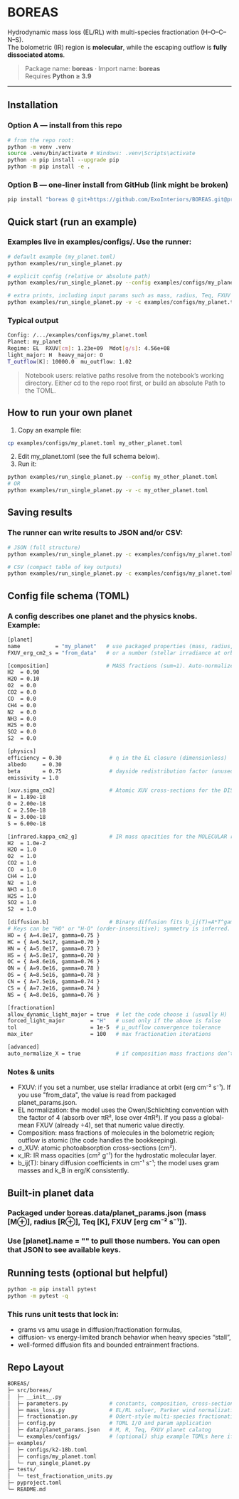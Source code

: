 # BOREAS

Hydrodynamic mass loss (EL/RL) with multi-species fractionation (H–O–C–N–S).  
The bolometric (IR) region is **molecular**, while the escaping outflow is **fully dissociated atoms**.

> Package name: **boreas** · Import name: **boreas**  
> Requires **Python ≥ 3.9**

---

## Installation

### Option A — install from this repo

```bash
# from the repo root:
python -m venv .venv
source .venv/bin/activate # Windows: .venv\Scripts\activate
python -m pip install --upgrade pip
python -m pip install -e .
```

### Option B — one-liner install from GitHub (link might be broken)

```bash
pip install "boreas @ git+https://github.com/ExoInteriors/BOREAS.git@proteus#"
```

## Quick start (run an example)

### Examples live in examples/configs/. Use the runner:

```bash
# default example (my_planet.toml)
python examples/run_single_planet.py

# explicit config (relative or absolute path)
python examples/run_single_planet.py --config examples/configs/my_planet.toml

# extra prints, including input params such as mass, radius, Teq, FXUV
python examples/run_single_planet.py -v -c examples/configs/my_planet.toml
```

### Typical output

```bash
Config: /.../examples/configs/my_planet.toml
Planet: my_planet
Regime: EL  RXUV[cm]: 1.23e+09  Mdot[g/s]: 4.56e+08
light_major: H  heavy_major: O
T_outflow[K]: 10000.0  mu_outflow: 1.02
```

> Notebook users: relative paths resolve from the notebook’s working directory. Either cd to the repo root first, or build an absolute Path to the TOML.


## How to run your own planet

1. Copy an example file:
```bash
cp examples/configs/my_planet.toml my_other_planet.toml
```
2. Edit my_planet.toml (see the full schema below).
3. Run it:
```bash
python examples/run_single_planet.py --config my_other_planet.toml
# OR
python examples/run_single_planet.py -v -c my_other_planet.toml
```

## Saving results

### The runner can write results to JSON and/or CSV:

```bash
# JSON (full structure)
python examples/run_single_planet.py -c examples/configs/my_planet.toml --json out/my_planet_results.json

# CSV (compact table of key outputs)
python examples/run_single_planet.py -c examples/configs/my_planet.toml --csv  out/my_planet_summary.csv
```

## Config file schema (TOML)

### A config describes one planet and the physics knobs. Example:
```bash
[planet]
name           = "my_planet"   # use packaged properties (mass, radius, Teq)
FXUV_erg_cm2_s = "from_data"   # or a number (stellar irradiance at orbit; cm^-2 s^-1 * erg)

[composition]                  # MASS fractions (sum≈1). Auto-normalized if enabled
H2  = 0.90
H2O = 0.10
O2  = 0.0
CO2 = 0.0
CO  = 0.0
CH4 = 0.0
N2  = 0.0
NH3 = 0.0
H2S = 0.0
SO2 = 0.0
S2  = 0.0

[physics]
efficiency = 0.30               # η in the EL closure (dimensionless)
albedo     = 0.30
beta       = 0.75               # dayside redistribution factor (unused in core solver)
emissivity = 1.0

[xuv.sigma_cm2]                 # Atomic XUV cross-sections for the DISSOCIATED outflow (cm^2)
H = 1.89e-18
O = 2.00e-18
C = 2.50e-18
N = 3.00e-18
S = 6.00e-18

[infrared.kappa_cm2_g]          # IR mass opacities for the MOLECULAR region (cm^2 g^-1)
H2  = 1.0e-2
H2O = 1.0
O2  = 1.0
CO2 = 1.0
CO  = 1.0
CH4 = 1.0
N2  = 1.0
NH3 = 1.0
H2S = 1.0
SO2 = 1.0
S2  = 1.0

[diffusion.b]                   # Binary diffusion fits b_ij(T)=A*T^gamma (cm^-1 s^-1)
# Keys can be "HO" or "H-O" (order-insensitive); symmetry is inferred.
HO = { A=4.8e17, gamma=0.75 }
HC = { A=6.5e17, gamma=0.70 }
HN = { A=5.0e17, gamma=0.73 }
HS = { A=5.8e17, gamma=0.70 }
OC = { A=8.6e16, gamma=0.76 }
ON = { A=9.0e16, gamma=0.78 }
OS = { A=8.5e16, gamma=0.78 }
CN = { A=7.5e16, gamma=0.74 }
CS = { A=7.2e16, gamma=0.74 }
NS = { A=8.0e16, gamma=0.76 }

[fractionation]
allow_dynamic_light_major = true  # let the code choose i (usually H)
forced_light_major        = "H"   # used only if the above is false
tol                       = 1e-5  # μ_outflow convergence tolerance
max_iter                  = 100   # max fractionation iterations

[advanced]
auto_normalize_X = true           # if composition mass fractions don’t sum to 1, rescale them
```

### Notes & units
- FXUV: if you set a number, use stellar irradiance at orbit (erg cm⁻² s⁻¹). If you use "from_data", the value is read from packaged planet_params.json.
- EL normalization: the model uses the Owen/Schlichting convention with the factor of 4 (absorb over πR², lose over 4πR²). If you pass a global-mean FXUV (already ÷4), set that numeric value directly.
- Composition: mass fractions of molecules in the bolometric region; outflow is atomic (the code handles the bookkeeping).
- σ_XUV: atomic photoabsorption cross-sections (cm²).
- κ_IR: IR mass opacities (cm² g⁻¹) for the hydrostatic molecular layer.
- b_ij(T): binary diffusion coefficients in cm⁻¹ s⁻¹; the model uses gram masses and k_B in erg/K consistently.

## Built-in planet data

### Packaged under boreas.data/planet_params.json (mass [M⊕], radius [R⊕], Teq [K], FXUV [erg cm⁻² s⁻¹]). 
### Use [planet].name = "<key>" to pull those numbers. You can open that JSON to see available keys.

## Running tests (optional but helpful)

```bash
python -m pip install pytest
python -m pytest -q
```

### This runs unit tests that lock in:
- grams vs amu usage in diffusion/fractionation formulas,
- diffusion- vs energy-limited branch behavior when heavy species “stall”,
- well-formed diffusion fits and bounded entrainment fractions.

## Repo Layout

```bash
BOREAS/
├─ src/boreas/
│  ├─ __init__.py
│  ├─ parameters.py             # constants, composition, cross-sections, diffusion fits
│  ├─ mass_loss.py              # EL/RL solver, Parker wind normalization, RXUV search
│  ├─ fractionation.py          # Odert-style multi-species fractionation
│  ├─ config.py                 # TOML I/O and param application
│  ├─ data/planet_params.json   # M, R, Teq, FXUV planet calatog
│  └─ examples/configs/         # (optional) ship example TOMLs here if desired
├─ examples/
│  ├─ configs/k2-18b.toml
│  ├─ configs/my_planet.toml
│  └─ run_single_planet.py
├─ tests/
│  └─ test_fractionation_units.py
├─ pyproject.toml
└─ README.md
```